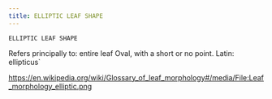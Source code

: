 ```yaml
---
title: ELLIPTIC LEAF SHAPE
---
```

`ELLIPTIC LEAF SHAPE`

Refers principally to: entire leaf
Oval, with a short or no point.
Latin: ellipticus`

https://en.wikipedia.org/wiki/Glossary_of_leaf_morphology#/media/File:Leaf_morphology_elliptic.png
